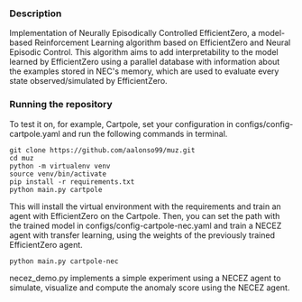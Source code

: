 ### Description
Implementation of Neurally Episodically Controlled EfficientZero, a model-based Reinforcement Learning algorithm based on EfficientZero and Neural Episodic Control. This algorithm aims to add interpretability to the model learned by EfficientZero using a parallel database with information about the examples stored in NEC's memory, which are used to evaluate every state observed/simulated by EfficientZero. 

### Running the repository

To test it on, for example, Cartpole, set your configuration in configs/config-cartpole.yaml and run the following commands in terminal.

```
git clone https://github.com/aalonso99/muz.git
cd muz
python -m virtualenv venv
source venv/bin/activate
pip install -r requirements.txt
python main.py cartpole
```

This will install the virtual environment with the requirements and train an agent with EfficientZero on the Cartpole. Then, you can set the path with the trained model in configs/config-cartpole-nec.yaml and train a NECEZ agent with transfer learning, using the weights of the previously trained EfficientZero agent.

```
python main.py cartpole-nec
```

necez_demo.py implements a simple experiment using a NECEZ agent to simulate, visualize and compute the anomaly score using the NECEZ agent.
